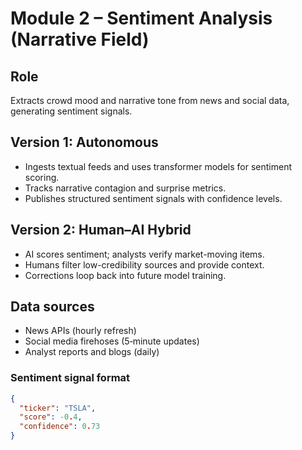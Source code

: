 # Module 2 – Sentiment Analysis (Narrative Field)

## Role
Extracts crowd mood and narrative tone from news and social data, generating sentiment signals.

## Version 1: Autonomous
- Ingests textual feeds and uses transformer models for sentiment scoring.
- Tracks narrative contagion and surprise metrics.
- Publishes structured sentiment signals with confidence levels.

## Version 2: Human–AI Hybrid
- AI scores sentiment; analysts verify market-moving items.
- Humans filter low-credibility sources and provide context.
- Corrections loop back into future model training.

## Data sources
- News APIs (hourly refresh)
- Social media firehoses (5‑minute updates)
- Analyst reports and blogs (daily)

### Sentiment signal format
```json
{
  "ticker": "TSLA",
  "score": -0.4,
  "confidence": 0.73
}
```
